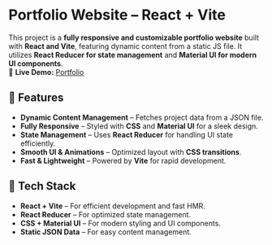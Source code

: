 # Portfolio Website – React + Vite  

This project is a **fully responsive and customizable portfolio website** built with **React and Vite**, featuring dynamic content from a static JS file. It utilizes **React Reducer for state management** and **Material UI for modern UI components**.  
🚀 **Live Demo:** [Portfolio](https://suryanshsahu.vercel.app/)

## 🌟 Features  
- **Dynamic Content Management** – Fetches project data from a JSON file.  
- **Fully Responsive** – Styled with **CSS** and **Material UI** for a sleek design.  
- **State Management** – Uses **React Reducer** for handling UI state efficiently.  
- **Smooth UI & Animations** – Optimized layout with **CSS transitions**.  
- **Fast & Lightweight** – Powered by **Vite** for rapid development.  

## 🔧 Tech Stack  
- **React + Vite** – For efficient development and fast HMR.  
- **React Reducer** – For optimized state management.  
- **CSS + Material UI** – For modern styling and UI components.  
- **Static JSON Data** – For easy content management.  

